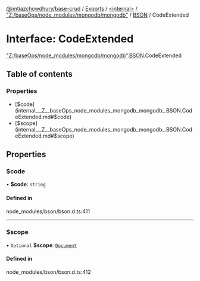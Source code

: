 [@imtiazchowdhury/base-crud](../README.md) / [Exports](../modules.md) / [\<internal\>](../modules/internal_.md) / ["Z:/baseOps/node\_modules/mongodb/mongodb"](../modules/internal_._Z__baseOps_node_modules_mongodb_mongodb_.md) / [BSON](../modules/internal_._Z__baseOps_node_modules_mongodb_mongodb_.BSON.md) / CodeExtended

# Interface: CodeExtended

["Z:/baseOps/node\_modules/mongodb/mongodb"](../modules/internal_._Z__baseOps_node_modules_mongodb_mongodb_.md).[BSON](../modules/internal_._Z__baseOps_node_modules_mongodb_mongodb_.BSON.md).CodeExtended

## Table of contents

### Properties

- [$code](internal_._Z__baseOps_node_modules_mongodb_mongodb_.BSON.CodeExtended.md#$code)
- [$scope](internal_._Z__baseOps_node_modules_mongodb_mongodb_.BSON.CodeExtended.md#$scope)

## Properties

### $code

• **$code**: `string`

#### Defined in

node_modules/bson/bson.d.ts:411

___

### $scope

• `Optional` **$scope**: [`Document`](internal_.Document-1.md)

#### Defined in

node_modules/bson/bson.d.ts:412
